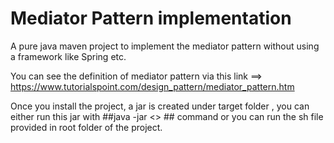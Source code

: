 # Mediator Pattern implementation

A pure java maven project to implement the mediator pattern without using a framework like Spring etc.

You can see the definition of mediator pattern via this link ==> https://www.tutorialspoint.com/design_pattern/mediator_pattern.htm

Once you install the project, a jar is created under target folder ,
you can either run this jar with ##java -jar <<Jarname>> ## command or you can run the sh file provided in root folder of the project.
